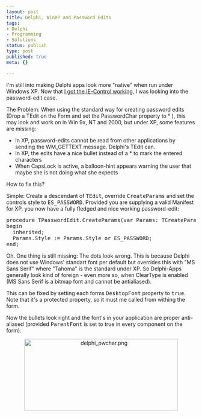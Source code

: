 ```yaml
---
layout: post
title: Delphi, WinXP and Password Edits
tags:
- Delphi
- Programming
- Solutions
status: publish
type: post
published: true
meta: {}

---
```

I'm still into making Delphi apps look more "native" when run under Windows XP. Now that <a href="http://www.gnegg.ch/archives/73-Delphi,-Windows-XP,-Styles-and-embedded-IE.html">I got the IE-Control working</a>, I was looking into the password-edit case.
<p>
The Problem: When using the standard way for creating password edits (Drop a TEdit on the Form and set the PasswordChar property to ° ), this may look and work on in Win 9x, NT and 2000, but under XP, some features are missing:
<p>
<ul>
 <li>In XP, password-edits cannot be read from other applications by sending the WM_GETTEXT message. Delphi's TEdit can.
 <lI>In XP, the edits have a nice bullet instead of a * to mark the entered characters
 <li>When CapsLock is active, a balloon-hint appears warning the user that maybe she is not doing what she expects
</ul>
<p>
How to fix this?
<p>
Simple: Create a descendant of <tt>TEdit</tt>, override <tt>CreateParams</tt> and set the controls style to <tt>ES_PASSWORD</tt>. Provided you are supplying a valid Manifest for XP, you now have a fully fledged and nice working password-edit:
<p>
<pre>
procedure TPasswordEdit.CreateParams(var Params: TCreateParams);
begin
  inherited;
  Params.Style := Params.Style or ES_PASSWORD;
end;
</pre>
<p>
Oh. One thing is still missing: The dots look wrong. This is because Delphi does not use Windows' standart font per default but overrides this with "MS Sans Serif" where "Tahoma" is the standard under XP. So Delphi-Apps generally look kind of foreign - even more so, when ClearType is enabled (MS Sans Serif is a bitmap font and cannot be antialiased).
<p>
This can be fixed by setting each forms <tt>DesktopFont</tt> property to <tt>true</tt>. Note that it's a protected property, so it must me called from withing the form.
<p>
Now the bullets look right and the font's in your application are proper anti-aliased (provided <tt>ParentFont</tt> is set to true in every component on the form).
<div align="center">
<img alt="delphi_pwchar.png" src="http://www.gnegg.ch/archives/delphi_pwchar.png" width="408" height="190" border="0" /></div>
